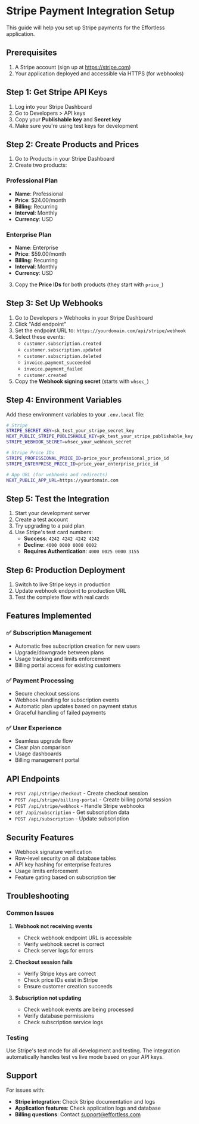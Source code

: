 # Stripe Payment Integration Setup

This guide will help you set up Stripe payments for the Effortless application.

## Prerequisites

1. A Stripe account (sign up at https://stripe.com)
2. Your application deployed and accessible via HTTPS (for webhooks)

## Step 1: Get Stripe API Keys

1. Log into your Stripe Dashboard
2. Go to Developers > API keys
3. Copy your **Publishable key** and **Secret key**
4. Make sure you're using test keys for development

## Step 2: Create Products and Prices

1. Go to Products in your Stripe Dashboard
2. Create two products:

### Professional Plan
- **Name**: Professional
- **Price**: $24.00/month
- **Billing**: Recurring
- **Interval**: Monthly
- **Currency**: USD

### Enterprise Plan
- **Name**: Enterprise
- **Price**: $59.00/month
- **Billing**: Recurring
- **Interval**: Monthly
- **Currency**: USD

3. Copy the **Price IDs** for both products (they start with `price_`)

## Step 3: Set Up Webhooks

1. Go to Developers > Webhooks in your Stripe Dashboard
2. Click "Add endpoint"
3. Set the endpoint URL to: `https://yourdomain.com/api/stripe/webhook`
4. Select these events:
   - `customer.subscription.created`
   - `customer.subscription.updated`
   - `customer.subscription.deleted`
   - `invoice.payment_succeeded`
   - `invoice.payment_failed`
   - `customer.created`
5. Copy the **Webhook signing secret** (starts with `whsec_`)

## Step 4: Environment Variables

Add these environment variables to your `.env.local` file:

```bash
# Stripe
STRIPE_SECRET_KEY=sk_test_your_stripe_secret_key
NEXT_PUBLIC_STRIPE_PUBLISHABLE_KEY=pk_test_your_stripe_publishable_key
STRIPE_WEBHOOK_SECRET=whsec_your_webhook_secret

# Stripe Price IDs
STRIPE_PROFESSIONAL_PRICE_ID=price_your_professional_price_id
STRIPE_ENTERPRISE_PRICE_ID=price_your_enterprise_price_id

# App URL (for webhooks and redirects)
NEXT_PUBLIC_APP_URL=https://yourdomain.com
```

## Step 5: Test the Integration

1. Start your development server
2. Create a test account
3. Try upgrading to a paid plan
4. Use Stripe's test card numbers:
   - **Success**: `4242 4242 4242 4242`
   - **Decline**: `4000 0000 0000 0002`
   - **Requires Authentication**: `4000 0025 0000 3155`

## Step 6: Production Deployment

1. Switch to live Stripe keys in production
2. Update webhook endpoint to production URL
3. Test the complete flow with real cards

## Features Implemented

### ✅ Subscription Management
- Automatic free subscription creation for new users
- Upgrade/downgrade between plans
- Usage tracking and limits enforcement
- Billing portal access for existing customers

### ✅ Payment Processing
- Secure checkout sessions
- Webhook handling for subscription events
- Automatic plan updates based on payment status
- Graceful handling of failed payments

### ✅ User Experience
- Seamless upgrade flow
- Clear plan comparison
- Usage dashboards
- Billing management portal

## API Endpoints

- `POST /api/stripe/checkout` - Create checkout session
- `POST /api/stripe/billing-portal` - Create billing portal session
- `POST /api/stripe/webhook` - Handle Stripe webhooks
- `GET /api/subscription` - Get subscription data
- `POST /api/subscription` - Update subscription

## Security Features

- Webhook signature verification
- Row-level security on all database tables
- API key hashing for enterprise features
- Usage limits enforcement
- Feature gating based on subscription tier

## Troubleshooting

### Common Issues

1. **Webhook not receiving events**
   - Check webhook endpoint URL is accessible
   - Verify webhook secret is correct
   - Check server logs for errors

2. **Checkout session fails**
   - Verify Stripe keys are correct
   - Check price IDs exist in Stripe
   - Ensure customer creation succeeds

3. **Subscription not updating**
   - Check webhook events are being processed
   - Verify database permissions
   - Check subscription service logs

### Testing

Use Stripe's test mode for all development and testing. The integration automatically handles test vs live mode based on your API keys.

## Support

For issues with:
- **Stripe integration**: Check Stripe documentation and logs
- **Application features**: Check application logs and database
- **Billing questions**: Contact support@effortless.com 